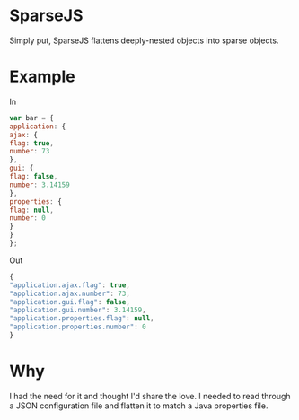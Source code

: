 SparseJS
========
Simply put, SparseJS flattens deeply-nested objects into sparse objects.

Example
========

In

```js
var bar = {
application: {
ajax: {
flag: true,
number: 73
},
gui: {
flag: false,
number: 3.14159
},
properties: {
flag: null,
number: 0
}
}
};
```

Out

```js
{
"application.ajax.flag": true,
"application.ajax.number": 73,
"application.gui.flag": false,
"application.gui.number": 3.14159,
"application.properties.flag": null,
"application.properties.number": 0
}
```

Why
========
I had the need for it and thought I'd share the love. I needed to read through a JSON configuration file and flatten it to match a Java properties file.